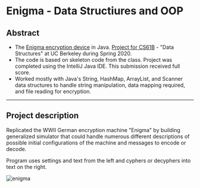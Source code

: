 # Enigma - Data Structiures and OOP

## Abstract

- The [Enigma encryption device](https://en.wikipedia.org/wiki/Enigma_machine) in Java. [Project for CS61B](http://inst.eecs.berkeley.edu/~cs61b/fa19/materials/proj/proj1/) - "Data Structures" at UC Berkeley during Spring 2020.
- The code is based on skeleton code from the class. Project was completed using the IntelliJ Java IDE. This submission received full score.
- Worked mostly with Java's String, HashMap, ArrayList, and Scanner data structures to handle string manipulation, data mapping required, and file reading for encryption.

---

## Project description

Replicated the WWII German encryption machine "Enigma" by building generalized simulator that could handle numerous different descriptions of possible initial configurations of the machine and messages to encode or decode.

Program uses settings and text from the left and cyphers or decyphers into text on the right.

![enigma](https://images.squarespace-cdn.com/content/v1/57779cb2d2b857e1faaec917/1487651406023-6XSKD5C9BWOKK0VFCIM5/image-asset.png?format=500w)
